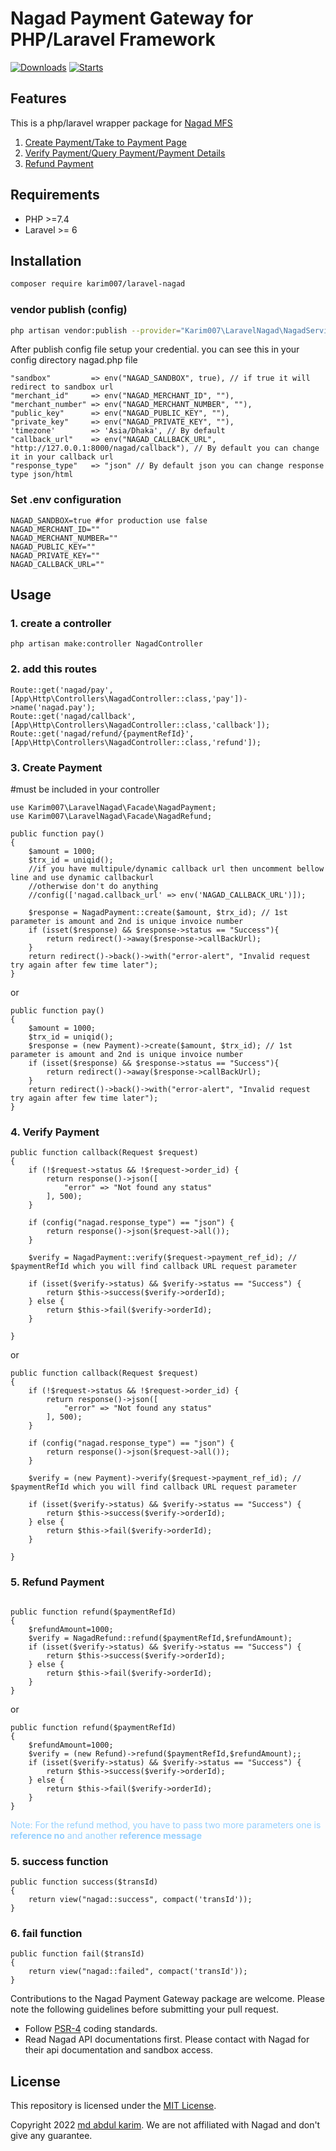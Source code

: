 # Nagad Payment Gateway for PHP/Laravel Framework

[![Downloads](https://img.shields.io/packagist/dt/karim007/laravel-nagad)](https://packagist.org/packages/karim007/laravel-nagad)
[![Starts](https://img.shields.io/packagist/stars/karim007/laravel-nagad)](https://packagist.org/packages/karim007/laravel-nagad)

## Features

This is a php/laravel wrapper package for [Nagad MFS](https://nagad.com.bd/)

1. [Create Payment/Take to Payment Page](https://github.com/karim-007/nagad#1-create-payment)
2. [Verify Payment/Query Payment/Payment Details](https://github.com/karim-007/nagad#2-verify-payment)
3. [Refund Payment](https://github.com/karim-007/nagad#3-refund-payment)

## Requirements

- PHP >=7.4
- Laravel >= 6


## Installation

```bash
composer require karim007/laravel-nagad
```

### vendor publish (config)

```bash
php artisan vendor:publish --provider="Karim007\LaravelNagad\NagadServiceProvider"
```

After publish config file setup your credential. you can see this in your config directory nagad.php file

```
"sandbox"         => env("NAGAD_SANDBOX", true), // if true it will redirect to sandbox url
"merchant_id"     => env("NAGAD_MERCHANT_ID", ""), 
"merchant_number" => env("NAGAD_MERCHANT_NUMBER", ""),
"public_key"      => env("NAGAD_PUBLIC_KEY", ""),
"private_key"     => env("NAGAD_PRIVATE_KEY", ""),
'timezone'        => 'Asia/Dhaka', // By default 
"callback_url"    => env("NAGAD_CALLBACK_URL", "http://127.0.0.1:8000/nagad/callback"), // By default you can change it in your callback url
"response_type"   => "json" // By default json you can change response type json/html 
```

### Set .env configuration

```
NAGAD_SANDBOX=true #for production use false
NAGAD_MERCHANT_ID=""
NAGAD_MERCHANT_NUMBER=""
NAGAD_PUBLIC_KEY=""
NAGAD_PRIVATE_KEY=""
NAGAD_CALLBACK_URL=""
```

## Usage
### 1. create a controller
```
php artisan make:controller NagadController
```

### 2. add this routes
```
Route::get('nagad/pay',[App\Http\Controllers\NagadController::class,'pay'])->name('nagad.pay');
Route::get('nagad/callback', [App\Http\Controllers\NagadController::class,'callback']);
Route::get('nagad/refund/{paymentRefId}', [App\Http\Controllers\NagadController::class,'refund']);

```

### 3. Create Payment

#must be included in your controller
```
use Karim007\LaravelNagad\Facade\NagadPayment;
use Karim007\LaravelNagad\Facade\NagadRefund;
```


```
public function pay()
{
    $amount = 1000;
    $trx_id = uniqid();
    //if you have multipule/dynamic callback url then uncomment bellow line and use dynamic callbackurl
    //otherwise don't do anything
    //config(['nagad.callback_url' => env('NAGAD_CALLBACK_URL')]);
    
    $response = NagadPayment::create($amount, $trx_id); // 1st parameter is amount and 2nd is unique invoice number
    if (isset($response) && $response->status == "Success"){
        return redirect()->away($response->callBackUrl);
    }
    return redirect()->back()->with("error-alert", "Invalid request try again after few time later");
}
```
or

```
public function pay()
{
    $amount = 1000;
    $trx_id = uniqid();
    $response = (new Payment)->create($amount, $trx_id); // 1st parameter is amount and 2nd is unique invoice number
    if (isset($response) && $response->status == "Success"){
        return redirect()->away($response->callBackUrl);
    }
    return redirect()->back()->with("error-alert", "Invalid request try again after few time later");
}
```


### 4. Verify Payment

```
public function callback(Request $request)
{
    if (!$request->status && !$request->order_id) {
        return response()->json([
            "error" => "Not found any status"
        ], 500);
    }

    if (config("nagad.response_type") == "json") {
        return response()->json($request->all());
    }

    $verify = NagadPayment::verify($request->payment_ref_id); // $paymentRefId which you will find callback URL request parameter

    if (isset($verify->status) && $verify->status == "Success") {
        return $this->success($verify->orderId);
    } else {
        return $this->fail($verify->orderId);
    }

}
```

or

```
public function callback(Request $request)
{
    if (!$request->status && !$request->order_id) {
        return response()->json([
            "error" => "Not found any status"
        ], 500);
    }

    if (config("nagad.response_type") == "json") {
        return response()->json($request->all());
    }

    $verify = (new Payment)->verify($request->payment_ref_id); // $paymentRefId which you will find callback URL request parameter

    if (isset($verify->status) && $verify->status == "Success") {
        return $this->success($verify->orderId);
    } else {
        return $this->fail($verify->orderId);
    }

}
```

### 5. Refund Payment

```

public function refund($paymentRefId)
{
    $refundAmount=1000;
    $verify = NagadRefund::refund($paymentRefId,$refundAmount);
    if (isset($verify->status) && $verify->status == "Success") {
        return $this->success($verify->orderId);
    } else {
        return $this->fail($verify->orderId);
    }
}

```

or

```
public function refund($paymentRefId)
{
    $refundAmount=1000;
    $verify = (new Refund)->refund($paymentRefId,$refundAmount);;
    if (isset($verify->status) && $verify->status == "Success") {
        return $this->success($verify->orderId);
    } else {
        return $this->fail($verify->orderId);
    }
}
```
<span style="color: #96d0ff">Note: For the refund method, you have to pass two more parameters one is <b>reference no</b> and another
<b>reference message</b></span>

### 5. success function
```
public function success($transId)
{
    return view("nagad::success", compact('transId'));
}
```

### 6. fail function
```
public function fail($transId)
{
    return view("nagad::failed", compact('transId'));
}
```


Contributions to the Nagad Payment Gateway package are welcome. Please note the following guidelines before submitting your pull
request.

- Follow [PSR-4](http://www.php-fig.org/psr/psr-4/) coding standards.
- Read Nagad API documentations first. Please contact with Nagad for their api documentation and sandbox access.

## License

This repository is licensed under the [MIT License](http://opensource.org/licenses/MIT).

Copyright 2022 [md abdul karim](https://github.com/karim-007). We are not affiliated with Nagad and don't give any guarantee. 
